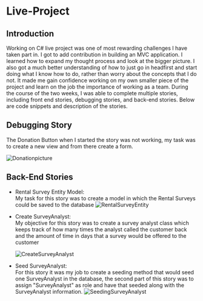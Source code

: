 

# Live-Project

## Introduction 
Working on C# live project was one of most rewarding challenges I have taken part in. I got to add contribution in building an MVC application. I learned how to expand my thought process and look at the bigger picture. I also got a much better understanding of how to just go in headfirst and start doing what I know how to do, rather than worry about the concepts that I do not. It made me gain confidence working on my own smaller piece of the project and learn on the job the importance of working as a team. During the course of the two weeks, I was able to complete multiple stories, including front end stories, debugging stories, and back-end stories. 
Below are code snippets and description of the stories.

## Debugging Story
The Donation Button when I started the story was not working, my task was to create a new view and from there create a form. 

![Donationpicture](https://user-images.githubusercontent.com/73006452/117030745-8bdd4100-acc5-11eb-969e-b8287dd4f502.png)

## Back-End Stories
* Rental Survey Entity Model:<br>
My task for this story was to create a model in which the Rental Surveys could be saved to the database
![RentalSurveyEntity](https://user-images.githubusercontent.com/73006452/117033906-70276a00-acc8-11eb-99de-9559c4ea3c46.png)

* Create SurveyAnalyst:<br>
My objective for this story was to create a survey analyst class which keeps track of how many times the analyst called the customer back and the amount of time in days that a survey would be offered to the customer

  ![CreateSurveyAnalyst](https://user-images.githubusercontent.com/73006452/117035194-a5808780-acc9-11eb-89a7-6d5b881aa8f7.png)

* Seed SurveyAnalyst:<br>
For this story it was my job to create a seeding method that would seed one SurveyAnalyst in the database, the second part of this story was to assign "SurveyAnalyst" as role and have that seeded along with the SurveyAnalyst information.
![SeedingSurveyAnalyst](https://user-images.githubusercontent.com/73006452/117035239-b29d7680-acc9-11eb-86f2-cbb5cf3bfbcc.png)


